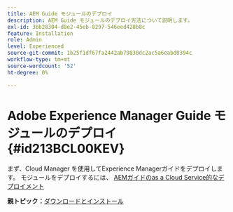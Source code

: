 ```yaml
---
title: AEM Guide モジュールのデプロイ
description: AEM Guide モジュールのデプロイ方法について説明します。
exl-id: 3bb28304-d8e2-45eb-8297-546eed428b8c
feature: Installation
role: Admin
level: Experienced
source-git-commit: 1b25f1df67fa2442ab79830dc2ac5a6eabd0394c
workflow-type: tm+mt
source-wordcount: '52'
ht-degree: 0%

---
```


# Adobe Experience Manager Guide モジュールのデプロイ {#id213BCL00KEV}

まず、Cloud Manager を使用してExperience Managerガイドをデプロイします。 モジュールをデプロイするには、 [AEMガイドのas a Cloud Service的なデプロイメント](../release-info/deploy-xml-on-aemaacs.md)



**親トピック：**[&#x200B;ダウンロードとインストール](download-install.md)
